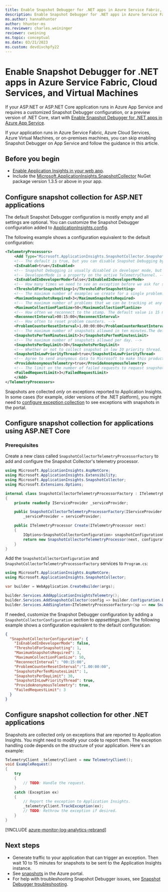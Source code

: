 ```yaml
---
title: Enable Snapshot Debugger for .NET apps in Azure Service Fabric, Cloud Services, and Virtual Machines | Microsoft Docs
description: Enable Snapshot Debugger for .NET apps in Azure Service Fabric, Azure Cloud Services, and Azure Virtual Machines.
ms.author: hannahhunter
author: hhunter-ms
ms.reviewer: charles.weininger
reviewer: cweining
ms.topic: conceptual
ms.date: 03/21/2023
ms.custom: devdivchpfy22
---
```


# Enable Snapshot Debugger for .NET apps in Azure Service Fabric, Cloud Services, and Virtual Machines

If your ASP.NET or ASP.NET Core application runs in Azure App Service and requires a customized Snapshot Debugger configuration, or a preview version of .NET Core, start with [Enable Snapshot Debugger for .NET apps in Azure App Service](snapshot-debugger-app-service.md).

If your application runs in Azure Service Fabric, Azure Cloud Services, Azure Virtual Machines, or on-premises machines, you can skip enabling Snapshot Debugger on App Service and follow the guidance in this article.

## Before you begin

- [Enable Application Insights in your web app](../app/asp-net.md).
- Include the [Microsoft.ApplicationInsights.SnapshotCollector](https://www.nuget.org/packages/Microsoft.ApplicationInsights.SnapshotCollector) NuGet package version 1.3.5 or above in your app.

## Configure snapshot collection for ASP.NET applications

The default Snapshot Debugger configuration is mostly empty and all settings are optional. You can customize the Snapshot Debugger configuration added to [ApplicationInsights.config](../app/configuration-with-applicationinsights-config.md).

The following example shows a configuration equivalent to the default configuration:

```xml
<TelemetryProcessors>
    <Add Type="Microsoft.ApplicationInsights.SnapshotCollector.SnapshotCollectorTelemetryProcessor, Microsoft.ApplicationInsights.SnapshotCollector">
    <!-- The default is true, but you can disable Snapshot Debugging by setting it to false -->
    <IsEnabled>true</IsEnabled>
    <!-- Snapshot Debugging is usually disabled in developer mode, but you can enable it by setting this to true. -->
    <!-- DeveloperMode is a property on the active TelemetryChannel. -->
    <IsEnabledInDeveloperMode>false</IsEnabledInDeveloperMode>
    <!-- How many times we need to see an exception before we ask for snapshots. -->
    <ThresholdForSnapshotting>1</ThresholdForSnapshotting>
    <!-- The maximum number of examples we create for a single problem. -->
    <MaximumSnapshotsRequired>3</MaximumSnapshotsRequired>
    <!-- The maximum number of problems that we can be tracking at any time. -->
    <MaximumCollectionPlanSize>50</MaximumCollectionPlanSize>
    <!-- How often we reconnect to the stamp. The default value is 15 minutes.-->
    <ReconnectInterval>00:15:00</ReconnectInterval>
    <!-- How often to reset problem counters. -->
    <ProblemCounterResetInterval>1.00:00:00</ProblemCounterResetInterval>
    <!-- The maximum number of snapshots allowed in ten minutes.The default value is 1. -->
    <SnapshotsPerTenMinutesLimit>3</SnapshotsPerTenMinutesLimit>
    <!-- The maximum number of snapshots allowed per day. -->
    <SnapshotsPerDayLimit>30</SnapshotsPerDayLimit>
    <!-- Whether or not to collect snapshot in low IO priority thread. The default value is true. -->
    <SnapshotInLowPriorityThread>true</SnapshotInLowPriorityThread>
    <!-- Agree to send anonymous data to Microsoft to make this product better. -->
    <ProvideAnonymousTelemetry>true</ProvideAnonymousTelemetry>
    <!-- The limit on the number of failed requests to request snapshots before the telemetry processor is disabled. -->
    <FailedRequestLimit>3</FailedRequestLimit>
    </Add>
</TelemetryProcessors>
```

Snapshots are collected _only_ on exceptions reported to Application Insights. In some cases (for example, older versions of the .NET platform), you might need to [configure exception collection](../app/asp-net-exceptions.md#exceptions) to see exceptions with snapshots in the portal.


## Configure snapshot collection for applications using ASP.NET Core

### Prerequisites

Create a new class called `SnapshotCollectorTelemetryProcessorFactory` to add and configure the Snapshot Collector's telemetry processor.

```csharp
using Microsoft.ApplicationInsights.AspNetCore;
using Microsoft.ApplicationInsights.Extensibility;
using Microsoft.ApplicationInsights.SnapshotCollector;
using Microsoft.Extensions.Options;

internal class SnapshotCollectorTelemetryProcessorFactory : ITelemetryProcessorFactory
{
    private readonly IServiceProvider _serviceProvider;

    public SnapshotCollectorTelemetryProcessorFactory(IServiceProvider serviceProvider) =>
        _serviceProvider = serviceProvider;

    public ITelemetryProcessor Create(ITelemetryProcessor next)
    {
        IOptions<SnapshotCollectorConfiguration> snapshotConfigurationOptions = _serviceProvider.GetRequiredService<IOptions<SnapshotCollectorConfiguration>>();
        return new SnapshotCollectorTelemetryProcessor(next, configuration: snapshotConfigurationOptions.Value);
    }
}
```

Add the `SnapshotCollectorConfiguration` and `SnapshotCollectorTelemetryProcessorFactory` services to `Program.cs`:

```csharp
using Microsoft.ApplicationInsights.AspNetCore;
using Microsoft.ApplicationInsights.SnapshotCollector;

var builder = WebApplication.CreateBuilder(args);

builder.Services.AddApplicationInsightsTelemetry();
builder.Services.AddSnapshotCollector(config => builder.Configuration.Bind(nameof(SnapshotCollectorConfiguration), config));
builder.Services.AddSingleton<ITelemetryProcessorFactory>(sp => new SnapshotCollectorTelemetryProcessorFactory(sp));
```

If needed, customize the Snapshot Debugger configuration by adding a `SnapshotCollectorConfiguration` section to *appsettings.json*. The following example shows a configuration equivalent to the default configuration:

```json
{
  "SnapshotCollectorConfiguration": {
    "IsEnabledInDeveloperMode": false,
    "ThresholdForSnapshotting": 1,
    "MaximumSnapshotsRequired": 3,
    "MaximumCollectionPlanSize": 50,
    "ReconnectInterval": "00:15:00",
    "ProblemCounterResetInterval":"1.00:00:00",
    "SnapshotsPerTenMinutesLimit": 1,
    "SnapshotsPerDayLimit": 30,
    "SnapshotInLowPriorityThread": true,
    "ProvideAnonymousTelemetry": true,
    "FailedRequestLimit": 3
  }
}
```

## Configure snapshot collection for other .NET applications

Snapshots are collected only on exceptions that are reported to Application Insights. You might need to modify your code to report them. The exception handling code depends on the structure of your application. Here's an example:

```csharp
TelemetryClient _telemetryClient = new TelemetryClient();
void ExampleRequest()
{
    try
    {
        // TODO: Handle the request.
    }
    catch (Exception ex)
    {
        // Report the exception to Application Insights.
        _telemetryClient.TrackException(ex);
        // TODO: Rethrow the exception if desired.
    }
}
```

[!INCLUDE [azure-monitor-log-analytics-rebrand](../../../includes/azure-monitor-instrumentation-key-deprecation.md)]

## Next steps

- Generate traffic to your application that can trigger an exception. Then wait 10 to 15 minutes for snapshots to be sent to the Application Insights instance.
- See [snapshots](snapshot-debugger-data.md?toc=/azure/azure-monitor/toc.json#view-snapshots-in-the-portal) in the Azure portal.
- For help with troubleshooting Snapshot Debugger issues, see [Snapshot Debugger troubleshooting](snapshot-debugger-troubleshoot.md).
